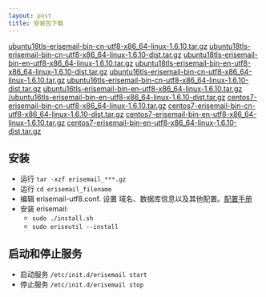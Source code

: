 ```yaml
---
layout: post
title: 安装包下载
---
```

[ubuntu18tls-erisemail-bin-cn-utf8-x86_64-linux-1.6.10.tar.gz](https://github.com/uplusware/erisemail/raw/master/ubuntu18tls-erisemail-bin-cn-utf8-x86_64-linux-1.6.10.tar.gz)
[ubuntu18tls-erisemail-bin-cn-utf8-x86_64-linux-1.6.10-dist.tar.gz](https://github.com/uplusware/erisemail/raw/master/ubuntu18tls-erisemail-bin-cn-utf8-x86_64-linux-1.6.10-dist.tar.gz)
[ubuntu18tls-erisemail-bin-en-utf8-x86_64-linux-1.6.10.tar.gz](https://github.com/uplusware/erisemail/raw/master/ubuntu18tls-erisemail-bin-en-utf8-x86_64-linux-1.6.10.tar.gz)
[ubuntu18tls-erisemail-bin-en-utf8-x86_64-linux-1.6.10-dist.tar.gz](https://github.com/uplusware/erisemail/raw/master/ubuntu18tls-erisemail-bin-en-utf8-x86_64-linux-1.6.10-dist.tar.gz)
[ubuntu16tls-erisemail-bin-cn-utf8-x86_64-linux-1.6.10.tar.gz](https://github.com/uplusware/erisemail/raw/master/ubuntu16tls-erisemail-bin-cn-utf8-x86_64-linux-1.6.10.tar.gz)
[ubuntu16tls-erisemail-bin-cn-utf8-x86_64-linux-1.6.10-dist.tar.gz](https://github.com/uplusware/erisemail/raw/master/ubuntu16tls-erisemail-bin-cn-utf8-x86_64-linux-1.6.10-dist.tar.gz)
[ubuntu16tls-erisemail-bin-en-utf8-x86_64-linux-1.6.10.tar.gz](https://github.com/uplusware/erisemail/raw/master/ubuntu16tls-erisemail-bin-en-utf8-x86_64-linux-1.6.10.tar.gz)
[/ubuntu16tls-erisemail-bin-en-utf8-x86_64-linux-1.6.10-dist.tar.gz](https://github.com/uplusware/erisemail/raw/master/ubuntu16tls-erisemail-bin-en-utf8-x86_64-linux-1.6.10-dist.tar.gz)
[centos7-erisemail-bin-cn-utf8-x86_64-linux-1.6.10.tar.gz](https://github.com/uplusware/erisemail/raw/master/centos7-erisemail-bin-cn-utf8-x86_64-linux-1.6.10.tar.gz)
[centos7-erisemail-bin-cn-utf8-x86_64-linux-1.6.10-dist.tar.gz](https://github.com/uplusware/erisemail/raw/master/centos7-erisemail-bin-cn-utf8-x86_64-linux-1.6.10-dist.tar.gz)
[centos7-erisemail-bin-en-utf8-x86_64-linux-1.6.10.tar.gz](https://github.com/uplusware/erisemail/raw/master/centos7-erisemail-bin-en-utf8-x86_64-linux-1.6.10.tar.gz)
[centos7-erisemail-bin-en-utf8-x86_64-linux-1.6.10-dist.tar.gz](https://github.com/uplusware/erisemail/raw/master/centos7-erisemail-bin-en-utf8-x86_64-linux-1.6.10-dist.tar.gz)


## 安装
* 运行 `tar -xzf erisemail_***.gz`  
* 运行 `cd erisemail_filename`  
* 编辑 erisemail-utf8.conf. 设置 域名、数据库信息以及其他配置。[配置手册](http://erisesoft.com/2018/05/09/%E8%8B%B1%E6%96%87%E9%85%8D%E7%BD%AE%E6%89%8B%E5%86%8C.html)  
* 安装 erisemail:   
  * `sudo ./install.sh`  
  * `sudo eriseutil --install`  
  

## 启动和停止服务
* 启动服务 `/etc/init.d/erisemail start`  
* 停止服务 `/etc/init.d/erisemail stop`  
